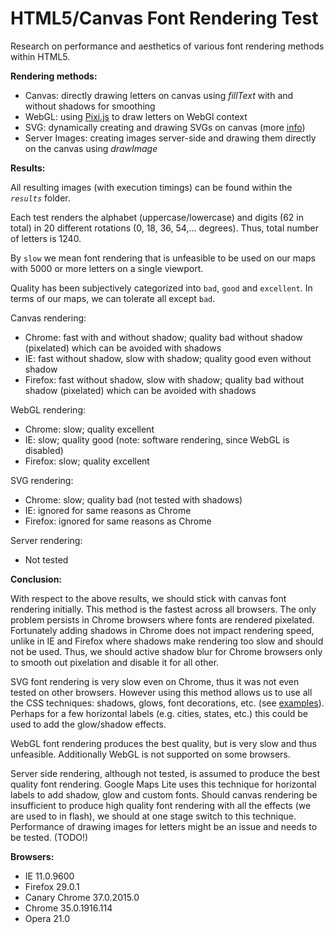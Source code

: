 HTML5/Canvas Font Rendering Test
================================

Research on performance and aesthetics of various font rendering methods within HTML5.

**Rendering methods:**

- Canvas: directly drawing letters on canvas using *fillText* with and without shadows for smoothing
- WebGL: using [Pixi.js](http://www.pixijs.com/) to draw letters on WebGl context
- SVG: dynamically creating and drawing SVGs on canvas (more [info](https://developer.mozilla.org/en-US/docs/Web/HTML/Canvas/Drawing_DOM_objects_into_a_canvas))
- Server Images: creating images server-side and drawing them directly on the canvas using *drawImage*


**Results:**

All resulting images (with execution timings) can be found within the *`results`* folder.

Each test renders the alphabet (uppercase/lowercase) and digits (62 in total) in 20 different rotations (0, 18, 36, 54,... degrees). Thus, total number of letters is 1240.

By `slow` we mean font rendering that is unfeasible to be used on our maps with 5000 or more letters on a single viewport.

Quality has been subjectively categorized into `bad`, `good` and `excellent`. In terms of our maps, we can tolerate all except `bad`.

Canvas rendering:

- Chrome: fast with and without shadow; quality bad without shadow (pixelated) which can be avoided with shadows
- IE: fast without shadow, slow with shadow; quality good even without shadow
- Firefox: fast without shadow, slow with shadow; quality bad without shadow (pixelated) which can be avoided with shadows

WebGL rendering:

- Chrome: slow; quality excellent
- IE: slow; quality good (note: software rendering, since WebGL is disabled)
- Firefox: slow; quality excellent

SVG rendering:

- Chrome: slow; quality bad (not tested with shadows)
- IE: ignored for same reasons as Chrome
- Firefox: ignored for same reasons as Chrome

Server rendering:

- Not tested


**Conclusion:**

With respect to the above results, we should stick with canvas font rendering initially.
This method is the fastest across all browsers.
The only problem persists in Chrome browsers where fonts are rendered pixelated.
Fortunately adding shadows in Chrome does not impact rendering speed, unlike in IE and Firefox where shadows make rendering too slow and should not be used.
Thus, we should active shadow blur for Chrome browsers only to smooth out pixelation and disable it for all other.

SVG font rendering is very slow even on Chrome, thus it was not even tested on other browsers.
However using this method allows us to use all the CSS techniques: shadows, glows, font decorations, etc. (see [examples](http://tutorials.jenkov.com/svg/text-element.html#styling-text)).
Perhaps for a few horizontal labels (e.g. cities, states, etc.) this could be used to add the glow/shadow effects.

WebGL font rendering produces the best quality, but is very slow and thus unfeasible. Additionally WebGL is not supported on some browsers.

Server side rendering, although not tested, is assumed to produce the best quality font rendering.
Google Maps Lite uses this technique for horizontal labels to add shadow, glow and custom fonts.
Should canvas rendering be insufficient to produce high quality font rendering with all the effects (we are used to in flash), we should at one stage switch to this technique.
Performance of drawing images for letters might be an issue and needs to be tested. (TODO!)


**Browsers:**

- IE 11.0.9600
- Firefox 29.0.1
- Canary Chrome 37.0.2015.0
- Chrome 35.0.1916.114
- Opera 21.0

